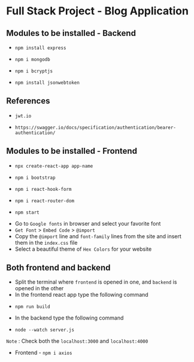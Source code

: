 # Full Stack Project - Blog Application

## Modules to be installed - Backend

*     npm install express
*     npm i mongodb
*     npm i bcryptjs
*     npm install jsonwebtoken

## References

* `jwt.io`
*     https://swagger.io/docs/specification/authentication/bearer-authentication/

## Modules to be installed - Frontend

*     npx create-react-app app-name
*     npm i bootstrap
*     npm i react-hook-form
*     npm i react-router-dom
*     npm start
* Go to `Google fonts` in browser and select your favorite font
* `Get Font` > `Embed Code` > `@import`
* Copy the `@import` line and `font-family` lines from the site and insert them in the `index.css` file
* Select a beautiful theme of `Hex Colors` for your website

## Both frontend and backend

* Split the terminal where `frontend` is opened in one, and `backend` is opened in the other
* In the frontend react app type the following command
*     npm run build
* In the backend type the following command
*     node --watch server.js
`Note` : Check both the `localhost:3000` and `localhost:4000`

* Frontend - `npm i axios`
